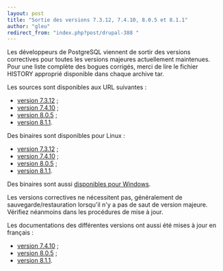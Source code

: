 ```yaml
---
layout: post
title: "Sortie des versions 7.3.12, 7.4.10, 8.0.5 et 8.1.1"
author: "gleu"
redirect_from: "index.php?post/drupal-388 "
---
```



<p></p>

<!--more-->


<p>Les développeurs de PostgreSQL viennent de sortir des versions correctives pour toutes les versions majeures actuellement maintenues. Pour une liste complète des bogues corrigés, merci de lire le fichier HISTORY approprié disponible dans chaque archive tar.</p>

<!-- header -->

<p>Les sources sont disponibles aux URL suivantes&nbsp;:</p>

<ul>

<li><a href="http://www.postgresql.org/ftp/source/v7.3.12">version 7.3.12</a>&nbsp;;</li>

<li><a href="http://www.postgresql.org/ftp/source/v7.4.10">version 7.4.10</a>&nbsp;;</li>

<li><a href="http://www.postgresql.org/ftp/source/v8.0.5">version 8.0.5</a>&nbsp;;</li>

<li><a href="http://www.postgresql.org/ftp/source/v8.1.1">version 8.1.1</a>.</li>

</ul>

<p>Des binaires sont disponibles pour Linux&nbsp;:</p>

<ul>

<li><a href="http://www.postgresql.org/ftp/binary/v7.3.12/linux">version 7.3.12</a>&nbsp;;</li>

<li><a href="http://www.postgresql.org/ftp/binary/v7.4.10/linux">version 7.4.10</a>&nbsp;;</li>

<li><a href="http://www.postgresql.org/ftp/binary/v8.0.5/linux">version 8.0.5</a>&nbsp;;</li>

<li><a href="http://www.postgresql.org/ftp/binary/v8.1.1/linux">version 8.1.1</a>.</li>

</ul>

<p>Des binaires sont aussi <a href="http://www.postgresql.org/ftp/binary/v8.1.1/win32">disponibles pour Windows</a>.</p>

<p>Les versions correctives ne nécessitent pas, généralement de sauvegarde/restauration lorsqu'il n'y a pas de saut de version majeure. Vérifiez néanmoins dans les procédures de mise à jour.</p>

<p>Les documentations des différentes versions ont aussi été mises à jour en français&nbsp;:</p>

<ul>

<li><a href="http://traduc.postgresqlfr.org/pgsql-7.4.10-fr/">version 7.4.10</a>&nbsp;;</li>

<li><a href="http://traduc.postgresqlfr.org/pgsql-8.0.5-fr/">version 8.0.5</a>&nbsp;;</li>

<li><a href="http://traduc.postgresqlfr.org/pgsql-8.1.1-fr/">version 8.1.1</a>.</li>

</ul>